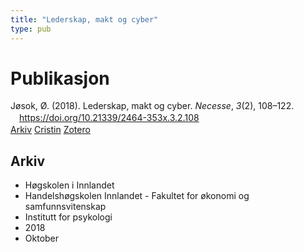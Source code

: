 ```yaml
---
title: "Lederskap, makt og cyber"
type: pub
---
```

<h1>Publikasjon</h1>
<article id="csl-bib-container-GZTMXX8W" class="csl-bib-container">
  <div class="csl-bib-body" style="line-height: 1.35; padding-left: 1em; text-indent:-1em;">
  <div class="csl-entry">J&#xF8;sok, &#xD8;. (2018). Lederskap, makt og cyber. <i>Necesse</i>, <i>3</i>(2), 108&#x2013;122. <a href="https://doi.org/10.21339/2464-353x.3.2.108">https://doi.org/10.21339/2464-353x.3.2.108</a></div>
</div>
  <div class="csl-bib-buttons">
    <a href="#taxonomy-article-GZTMXX8W" class="csl-bib-button">Arkiv</a>
    <a href="https://app.cristin.no/results/show.jsf?id=1621926" alt="Cristin URL" class="csl-bib-button">Cristin</a>
    <a href="http://zotero.org/groups/5022929/items/GZTMXX8W" alt="Zotero URL" class="csl-bib-button">Zotero</a>
  </div>
  <div id="csl-bib-meta-container-GZTMXX8W"></div>
</article>
<div id="csl-bib-meta-GZTMXX8W" class="csl-bib-meta">
  <article id="taxonomy-article-GZTMXX8W" class="taxonomy-article">
    <h1>Arkiv</h1>
    <ul>
      <li>Høgskolen i Innlandet</li>
      <li>Handelshøgskolen Innlandet - Fakultet for økonomi og samfunnsvitenskap</li>
      <li>Institutt for psykologi</li>
      <li>2018</li>
      <li>Oktober</li>
    </ul>
  </article>
</div>
